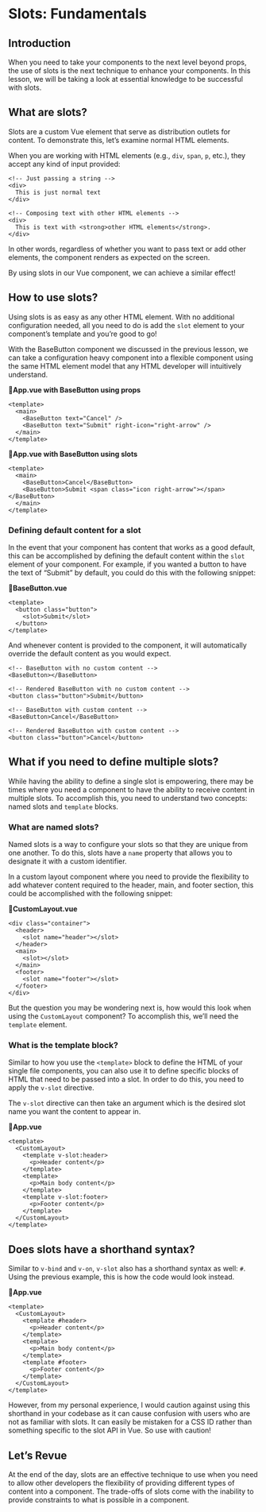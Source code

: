 Slots: Fundamentals
===================

Introduction
------------

When you need to take your components to the next level beyond props, the use of slots is the next technique to enhance your components. In this lesson, we will be taking a look at essential knowledge to be successful with slots.

What are slots?
---------------

Slots are a custom Vue element that serve as distribution outlets for content. To demonstrate this, let’s examine normal HTML elements.

When you are working with HTML elements (e.g., `div`, `span`, `p`, etc.), they accept any kind of input provided:

    <!-- Just passing a string -->
    <div>
      This is just normal text
    </div>
    
    <!-- Composing text with other HTML elements -->
    <div>
      This is text with <strong>other HTML elements</strong>.
    </div>
    

In other words, regardless of whether you want to pass text or add other elements, the component renders as expected on the screen.

By using slots in our Vue component, we can achieve a similar effect!

How to use slots?
-----------------

Using slots is as easy as any other HTML element. With no additional configuration needed, all you need to do is add the `slot` element to your component’s template and you’re good to go!

With the BaseButton component we discussed in the previous lesson, we can take a configuration heavy component into a flexible component using the same HTML element model that any HTML developer will intuitively understand.

**📄App.vue with BaseButton using props**

    <template>
      <main>
        <BaseButton text="Cancel" />
        <BaseButton text="Submit" right-icon="right-arrow" />
      </main>
    </template>
    

**📄App.vue with BaseButton using slots**

    <template>
      <main>
        <BaseButton>Cancel</BaseButton>
        <BaseButton>Submit <span class="icon right-arrow"></span></BaseButton>
      </main>
    </template>
    

### Defining default content for a slot

In the event that your component has content that works as a good default, this can be accomplished by defining the default content within the `slot` element of your component. For example, if you wanted a button to have the text of “Submit” by default, you could do this with the following snippet:

**📄BaseButton.vue**

    <template>
      <button class="button">
        <slot>Submit</slot>
      </button>
    </template>
    

And whenever content is provided to the component, it will automatically override the default content as you would expect.

    <!-- BaseButton with no custom content -->
    <BaseButton></BaseButton>
    
    <!-- Rendered BaseButton with no custom content -->
    <button class="button">Submit</button>
    
    <!-- BaseButton with custom content -->
    <BaseButton>Cancel</BaseButton>
    
    <!-- Rendered BaseButton with custom content -->
    <button class="button">Cancel</button>
    

What if you need to define multiple slots?
------------------------------------------

While having the ability to define a single slot is empowering, there may be times where you need a component to have the ability to receive content in multiple slots. To accomplish this, you need to understand two concepts: named slots and `template` blocks.

### What are named slots?

Named slots is a way to configure your slots so that they are unique from one another. To do this, slots have a `name` property that allows you to designate it with a custom identifier.

In a custom layout component where you need to provide the flexibility to add whatever content required to the header, main, and footer section, this could be accomplished with the following snippet:

**📄CustomLayout.vue**

    <div class="container">
      <header>
        <slot name="header"></slot>
      </header>
      <main>
        <slot></slot>
      </main>
      <footer>
        <slot name="footer"></slot>
      </footer>
    </div>
    

But the question you may be wondering next is, how would this look when using the `CustomLayout` component? To accomplish this, we’ll need the `template` element.

### What is the template block?

Similar to how you use the `<template>` block to define the HTML of your single file components, you can also use it to define specific blocks of HTML that need to be passed into a slot. In order to do this, you need to apply the `v-slot` directive.

The `v-slot` directive can then take an argument which is the desired slot name you want the content to appear in.

📄**App.vue**

    <template>
      <CustomLayout>
        <template v-slot:header>
          <p>Header content</p>
        </template>
        <template>
          <p>Main body content</p>
        </template>
        <template v-slot:footer>
          <p>Footer content</p>
        </template>
      </CustomLayout>
    </template>
    

Does slots have a shorthand syntax?
-----------------------------------

Similar to `v-bind` and `v-on`, `v-slot` also has a shorthand syntax as well: `#`. Using the previous example, this is how the code would look instead.

📄**App.vue**

    <template>
      <CustomLayout>
        <template #header>
          <p>Header content</p>
        </template>
        <template>
          <p>Main body content</p>
        </template>
        <template #footer>
          <p>Footer content</p>
        </template>
      </CustomLayout>
    </template>
    

However, from my personal experience, I would caution against using this shorthand in your codebase as it can cause confusion with users who are not as familiar with slots. It can easily be mistaken for a CSS ID rather than something specific to the slot API in Vue. So use with caution!

Let’s Revue
-----------

At the end of the day, slots are an effective technique to use when you need to allow other developers the flexibility of providing different types of content into a component. The trade-offs of slots come with the inability to provide constraints to what is possible in a component.
